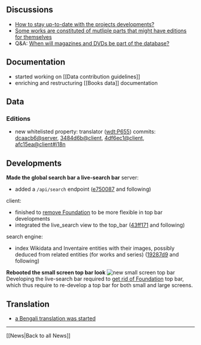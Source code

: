 <!-- LANG:EN, title="July 2017"-->
 
## Discussions

* [How to stay up-to-date with the projects developments?](https://github.com/inventaire/inventaire-client/issues/106)
* [Some works are constituted of mutliple parts that might have editions for themselves](https://github.com/inventaire/inventaire/issues/99)
* Q&A: [When will magazines and DVDs be part of the database?](https://wiki.inventaire.io/wiki/magazines-dvds)
 
## Documentation

* started working on [[Data contribution guidelines]]
* enriching and restructuring [[Books data]] documentation

## Data
### Editions
* new whitelisted property: translator ([wdt:P655](https://www.wikidata.org/wiki/Property:P655))
  commits: [dcaacb6@server](https://github.com/inventaire/inventaire/commit/dcaacb6), [3484d6b@client](https://github.com/inventaire/inventaire-client/commit/3484d6b), [4df6ec1@client](https://github.com/inventaire/inventaire-client/commit/4df6ec1), [afc15ea@client#i18n](https://github.com/inventaire/inventaire-client/commit/afc15ea)

## Developments
**Made the global search bar a live-search bar**
server:
* added a `/api/search` endpoint ([e750087](https://github.com/inventaire/inventaire/commit/e750087) and following)

client:
* finished to [remove Foundation](https://github.com/inventaire/inventaire-client/issues/87) to be more flexible in top bar developments
* integrated the live_search view to the top_bar ([43ff171](https://github.com/inventaire/inventaire-client/commit/43ff171) and following)

search engine:
* index Wikidata and Inventaire entities with their images, possibly deduced from related entities (for works and series) ([19287d9](https://github.com/inventaire/wikidata-subset-search-engine/commit/19287d9) and following)

**Rebooted the small screen top bar look**
![new small screen top bar](https://user-images.githubusercontent.com/1596934/28586887-828a4812-7175-11e7-9d33-2da2a9ca07c5.png)
Developing the live-search bar required to [get rid of Foundation](https://github.com/inventaire/inventaire-client/issues/87) top bar, which thus require to re-develop a top bar for both small and large screens.

## Translation
* [a Bengali translation was started](https://www.transifex.com/inventaire/inventaire/)

<hr>
[[News|Back to all News]]